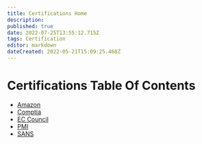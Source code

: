 ```yaml
---
title: Certifications Home
description: 
published: true
date: 2022-07-25T13:55:12.715Z
tags: Certification
editor: markdown
dateCreated: 2022-05-21T15:09:25.468Z
---
```

# Certifications Table Of Contents


- [Amazon](https://wiki.commsnet.org/en/Certifications/Amazon/home)
- [Comptia](https://wiki.commsnet.org/en/Certifications/comptia/home)
- [EC Council]()
- [PMI]()
- [SANS]()